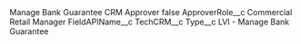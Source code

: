 <?xml version="1.0" encoding="UTF-8"?>
<CustomMetadata xmlns="http://soap.sforce.com/2006/04/metadata" xmlns:xsi="http://www.w3.org/2001/XMLSchema-instance" xmlns:xsd="http://www.w3.org/2001/XMLSchema">
    <label>Manage Bank Guarantee CRM Approver</label>
    <protected>false</protected>
    <values>
        <field>ApproverRole__c</field>
        <value xsi:type="xsd:string">Commercial Retail Manager</value>
    </values>
    <values>
        <field>FieldAPIName__c</field>
        <value xsi:type="xsd:string">TechCRM__c</value>
    </values>
    <values>
        <field>Type__c</field>
        <value xsi:type="xsd:string">LVI - Manage Bank Guarantee</value>
    </values>
</CustomMetadata>
